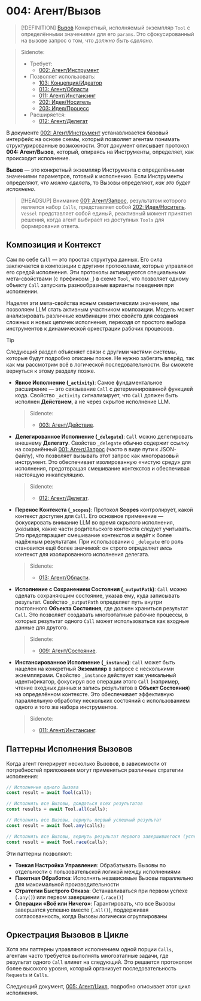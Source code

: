 # 004: Агент/Вызов

> [!DEFINITION] [Вызов](./000_glossary.md)
> Конкретный, исполняемый экземпляр `Tool` с определёнными значениями для его `params`. Это сфокусированный на вызове запрос о том, что _должно быть сделано_.

> Sidenote:
> - Требует:
>   - [002: Агент/Инструмент](./002_agent_tool.md)
> - Позволяет использовать:
>   - [103: Концепция/Идеатор](./103_concept_ideator.md)
>   - [013: Агент/Области](./013_agent_scopes.md)
>   - [011: Агент/Инстансинг](./011_agent_instancing.md)
>   - [202: Идея/Носитель](./202_idea_vessel.md)
>   - [203: Идея/Процесс](./203_idea_process.md)
> - Расширяется:
>   - [012: Агент/Делегат](./012_agent_delegate.md)

В документе [002: Агент/Инструмент](./002_agent_tool.md) устанавливается базовый интерфейс на основе схемы, который позволяет агентам понимать структурированные возможности. Этот документ описывает протокол **004: Агент/Вызов**, который, опираясь на Инструменты, определяет, как происходит исполнение.

**Вызов** — это конкретный экземпляр Инструмента с определёнными значениями параметров, готовый к исполнению. Если Инструменты определяют, _что можно сделать_, то Вызовы определяют, _как это будет исполнено_.

> [!HEADSUP] Внимание
> [001: Агент/Запрос](./001_agent_request.md), результатом которого является набор `Calls`, представляет собой [202: Идея/Носитель](./202_idea_vessel.md). `Vessel` представляет собой единый, реактивный момент принятия решения, когда агент выбирает из доступных `Tools` для формирования ответа.

## Композиция и Контекст

Сам по себе `Call` — это простая структура данных. Его сила заключается в композиции с другими протоколами, которые управляют его средой исполнения. Эти протоколы активируются специальными мета-свойствами (с префиксом `_`) в схеме `Tool`, что позволяет одному объекту `Call` запускать разнообразные варианты поведения при исполнении.

Наделяя эти мета-свойства ясным семантическим значением, мы позволяем LLM стать активным участником композиции. Модель может анализировать различные комбинации этих свойств для создания сложных и новых цепочек исполнения, переходя от простого выбора инструментов к динамической оркестрации рабочих процессов.

> [!TIP]
> Следующий раздел объясняет связи с другими частями системы, которые будут подробно описаны позже. Не нужно забегать вперёд, так как мы рассмотрим всё в логической последовательности. Вы сможете вернуться к этому разделу позже.

- **Явное Исполнение (`_activity`)**: Самое фундаментальное расширение — это связывание `Call` с детерминированной функцией кода. Свойство `_activity` сигнализирует, что `Call` должен быть исполнен **Действием**, а не через скрытое исполнение LLM.

  > Sidenote:
  > - [003: Агент/Действие](./003_agent_activity.md).

- **Делегированное Исполнение (`_delegate`)**: `Call` можно делегировать внешнему **Делегату**. Свойство `_delegate` обычно содержит ссылку на сохранённый [001: Агент/Запрос](./001_agent_request.md) (часто в виде пути к JSON-файлу), что позволяет вызывать этот запрос как многоразовый инструмент. Это обеспечивает изолированную «чистую среду» для исполнения, предотвращая смешивание контекстов и обеспечивая настоящую инкапсуляцию.

  > Sidenote:
  > - [012: Агент/Делегат](./012_agent_delegate.md).

- **Перенос Контекста (`_scopes`)**: Протокол **Scopes** контролирует, какой контекст доступен для `Call`. Его основное применение — фокусировать внимание LLM во время скрытого исполнения, указывая, какие части родительского контекста следует учитывать. Это предотвращает смешивание контекстов и ведёт к более надёжным результатам. При использовании с `_delegate` его роль становится ещё более значимой: он строго определяет _весь_ контекст для изолированного исполнения делегата.

  > Sidenote:
  > - [013: Агент/Области](./013_agent_scopes.md).

- **Исполнение с Сохранением Состояния (`_outputPath`)**: `Call` можно сделать сохраняющим состояние, указав ему, куда записывать результат. Свойство `_outputPath` определяет путь внутри постоянного **Объекта Состояния**, где должен храниться результат `Call`. Это позволяет создавать многоэтапные рабочие процессы, в которых результат одного `Call` может использоваться как входные данные для другого.

  > Sidenote:
  > - [009: Агент/Состояние](./009_agent_state.md).

- **Инстансированное Исполнение (`_instance`)**: `Call` может быть нацелен на конкретный **Экземпляр** в запросе с несколькими экземплярами. Свойство `_instance` действует как уникальный идентификатор, фокусируя все операции этого `Call` (например, чтение входных данных и запись результатов в **Объект Состояния**) на определённом контексте. Это обеспечивает эффективную параллельную обработку нескольких состояний с использованием одного и того же набора инструментов.
  > Sidenote:
  > - [011: Агент/Инстансинг](./011_agent_instancing.md).

## Паттерны Исполнения Вызовов

Когда агент генерирует несколько Вызовов, в зависимости от потребностей приложения могут применяться различные стратегии исполнения:

```typescript
// Исполнение одного Вызова
const result = await Tool(call);

// Исполнить все Вызовы, дождаться всех результатов
const results = await Tool.all(calls);

// Исполнить все Вызовы, вернуть первый успешный результат
const result = await Tool.any(calls);

// Исполнить все Вызовы, вернуть результат первого завершившегося (успешно или с ошибкой)
const result = await Tool.race(calls);
```

Эти паттерны позволяют:

- **Тонкая Настройка Управления**: Обрабатывать Вызовы по отдельности с пользовательской логикой между исполнениями
- **Пакетная Обработка**: Исполнять независимые Вызовы параллельно для максимальной производительности
- **Стратегии Быстрого Отказа**: Останавливаться при первом успехе (`.any()`) или первом завершении (`.race()`)
- **Операции «Всё или Ничего»**: Гарантировать, что все Вызовы завершатся успешно вместе (`.all()`), поддерживая согласованность, когда Вызовы логически сгруппированы

## Оркестрация Вызовов в Цикле

Хотя эти паттерны управляют исполнением одной порции `Calls`, агентам часто требуется выполнять многоэтапные задачи, где результат одного `Call` влияет на следующий. Это решается протоколом более высокого уровня, который организует последовательность `Requests` и `Calls`.

Следующий документ, [005: Агент/Цикл](./005_agent_loop.md), подробно описывает этот цикл исполнения.
